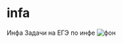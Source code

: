 # infa
Инфа
Задачи на ЕГЭ по инфе
![фон](https://github.com/LeshevPetr/infa/assets/145833535/bd29bf98-fedd-4c36-8c21-67ad99f05e5b)
